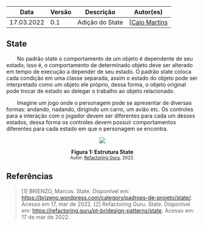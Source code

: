 | Data       | Versão | Descrição       | Autor(es)                                      |
| ---------- | ------ | --------------- | ---------------------------------------------- |
| 17.03.2022 | 0.1    | Adição do State | [[Caio Martins](https://github.com/linktocaio) |

## State

&emsp;&emsp;No padrão state o comportamento de um objeto é dependente de seu estado, isso é, o comportamento de determinado objeto deve ser alterado em tempo de execução a depender de seu estado. O padrão state coloca cada condição em uma classe separada, assim o estado do objeto pode ser interpretado como um objeto ele próprio, dessa forma, o objeto original pode trocar de estado ao delegar o trabalho ao objeto relacionado.

&emsp;&emsp;Imagine um jogo onde o personagem pode se apresentar de diversas formas: andando, nadando, dirigindo um carro, um avião etc. Os controles para a interação com o jogador devem ser diferentes para cada um desses estados, dessa forma os controles devem possuir comportamentos diferentes para cada estado em que o personagem se encontra.

<p align='center'>
    <img src='../assets/img/gofs/state.png'>
    <figcaption align='center'>
        <b>Figura 1: Estrutura State</b>
        <br>
        <small>Autor: <a href='https://refactoring.guru/pt-br/design-patterns/state'>Refactoring Guru</a>, 2022.</small>
    </figcaption>
</p>

## Referências

> [1] BRIENZO, Marcos. State. Disponível em: <https://brizeno.wordpress.com/category/padroes-de-projeto/state/>. Acesso em 17, mar de 2022.
> [2] Refactoring Guru. State. Disponível em: <https://refactoring.guru/pt-br/design-patterns/state>. Acesso em: 17 de mar de 2022.

